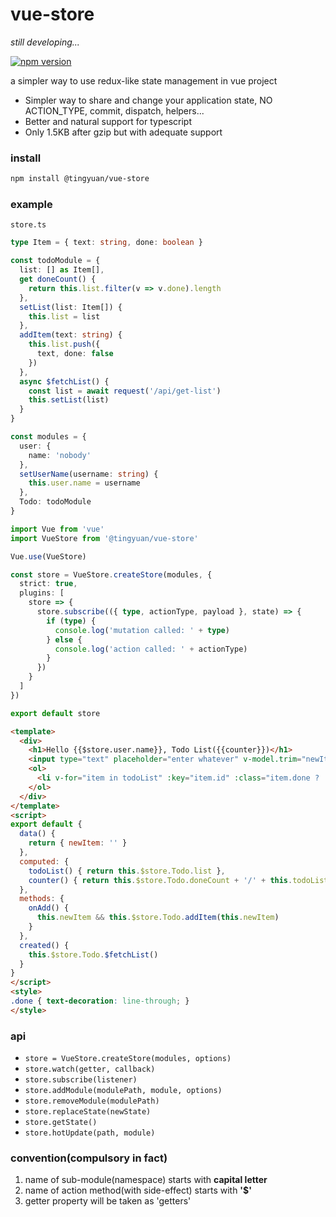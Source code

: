 # vue-store
*still developing...*

[![npm version](https://img.shields.io/npm/v/@tingyuan/vue-store.svg)](https://www.npmjs.com/package/@tingyuan/vue-store)

a simpler way to use redux-like state management in vue project

* Simpler way to share and change your application state, NO ACTION_TYPE, commit, dispatch, helpers...
* Better and natural support for typescript
* Only 1.5KB after gzip but with adequate support

### install
```bash
npm install @tingyuan/vue-store
```

### example
`store.ts`
```typescript
type Item = { text: string, done: boolean }

const todoModule = {
  list: [] as Item[],
  get doneCount() {
    return this.list.filter(v => v.done).length
  },
  setList(list: Item[]) {
    this.list = list
  },
  addItem(text: string) {
    this.list.push({
      text, done: false
    })
  },
  async $fetchList() {
    const list = await request('/api/get-list')
    this.setList(list)
  }
}

const modules = {
  user: {
    name: 'nobody'
  },
  setUserName(username: string) {
    this.user.name = username
  },
  Todo: todoModule
}

import Vue from 'vue'
import VueStore from '@tingyuan/vue-store'

Vue.use(VueStore)

const store = VueStore.createStore(modules, {
  strict: true,
  plugins: [
    store => {
      store.subscribe(({ type, actionType, payload }, state) => {
        if (type) {
          console.log('mutation called: ' + type)
        } else {
          console.log('action called: ' + actionType)
        }
      })
    }
  ]
})

export default store
```

```html
<template>
  <div>
    <h1>Hello {{$store.user.name}}, Todo List({{counter}})</h1>
    <input type="text" placeholder="enter whatever" v-model.trim="newItem" @keyup.enter="onAdd">
    <ol>
      <li v-for="item in todoList" :key="item.id" :class="item.done ? 'done' : ''">{{item.text}}</li>
    </ol>
  </div>
</template>
<script>
export default {
  data() {
    return { newItem: '' }
  },
  computed: {
    todoList() { return this.$store.Todo.list },
    counter() { return this.$store.Todo.doneCount + '/' + this.todoList.length }
  },
  methods: {
    onAdd() {
      this.newItem && this.$store.Todo.addItem(this.newItem)
    }
  },
  created() {
    this.$store.Todo.$fetchList()
  }
}
</script>
<style>
.done { text-decoration: line-through; }
</style>
```

### api
* `store = VueStore.createStore(modules, options)`
* `store.watch(getter, callback)`
* `store.subscribe(listener)`
* `store.addModule(modulePath, module, options)`
* `store.removeModule(modulePath)`
* `store.replaceState(newState)`
* `store.getState()`
* `store.hotUpdate(path, module)`

### convention(compulsory in fact)
1. name of sub-module(namespace) starts with **capital letter**
2. name of action method(with side-effect) starts with **'$'**
3. getter property will be taken as 'getters'
